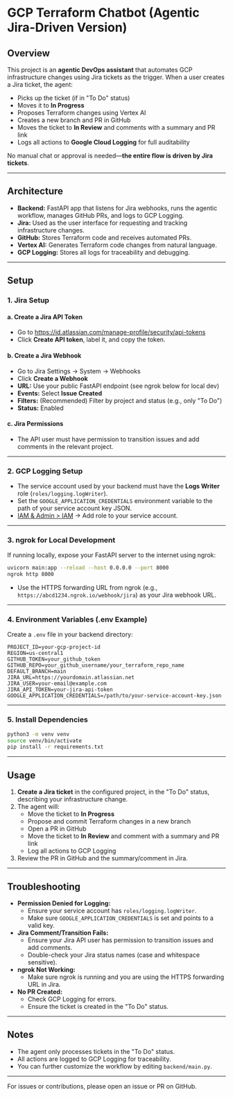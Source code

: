 # GCP Terraform Chatbot (Agentic Jira-Driven Version)

## Overview

This project is an **agentic DevOps assistant** that automates GCP infrastructure changes using Jira tickets as the trigger. When a user creates a Jira ticket, the agent:
- Picks up the ticket (if in "To Do" status)
- Moves it to **In Progress**
- Proposes Terraform changes using Vertex AI
- Creates a new branch and PR in GitHub
- Moves the ticket to **In Review** and comments with a summary and PR link
- Logs all actions to **Google Cloud Logging** for full auditability

No manual chat or approval is needed—**the entire flow is driven by Jira tickets**.

---

## Architecture

- **Backend:** FastAPI app that listens for Jira webhooks, runs the agentic workflow, manages GitHub PRs, and logs to GCP Logging.
- **Jira:** Used as the user interface for requesting and tracking infrastructure changes.
- **GitHub:** Stores Terraform code and receives automated PRs.
- **Vertex AI:** Generates Terraform code changes from natural language.
- **GCP Logging:** Stores all logs for traceability and debugging.

---

## Setup

### 1. **Jira Setup**

#### a. **Create a Jira API Token**
- Go to https://id.atlassian.com/manage-profile/security/api-tokens
- Click **Create API token**, label it, and copy the token.

#### b. **Create a Jira Webhook**
- Go to Jira Settings → System → Webhooks
- Click **Create a Webhook**
- **URL:** Use your public FastAPI endpoint (see ngrok below for local dev)
- **Events:** Select **Issue Created**
- **Filters:** (Recommended) Filter by project and status (e.g., only "To Do")
- **Status:** Enabled

#### c. **Jira Permissions**
- The API user must have permission to transition issues and add comments in the relevant project.

---

### 2. **GCP Logging Setup**

- The service account used by your backend must have the **Logs Writer** role (`roles/logging.logWriter`).
- Set the `GOOGLE_APPLICATION_CREDENTIALS` environment variable to the path of your service account key JSON.
- [IAM & Admin > IAM](https://console.cloud.google.com/iam-admin/iam) → Add role to your service account.

---

### 3. **ngrok for Local Development**

If running locally, expose your FastAPI server to the internet using ngrok:

```bash
uvicorn main:app --reload --host 0.0.0.0 --port 8000
ngrok http 8000
```
- Use the HTTPS forwarding URL from ngrok (e.g., `https://abcd1234.ngrok.io/webhook/jira`) as your Jira webhook URL.

---

### 4. **Environment Variables (.env Example)**

Create a `.env` file in your backend directory:

```env
PROJECT_ID=your-gcp-project-id
REGION=us-central1
GITHUB_TOKEN=your_github_token
GITHUB_REPO=your_github_username/your_terraform_repo_name
DEFAULT_BRANCH=main
JIRA_URL=https://yourdomain.atlassian.net
JIRA_USER=your-email@example.com
JIRA_API_TOKEN=your-jira-api-token
GOOGLE_APPLICATION_CREDENTIALS=/path/to/your-service-account-key.json
```

---

### 5. **Install Dependencies**

```bash
python3 -m venv venv
source venv/bin/activate
pip install -r requirements.txt
```

---

## Usage

1. **Create a Jira ticket** in the configured project, in the "To Do" status, describing your infrastructure change.
2. The agent will:
   - Move the ticket to **In Progress**
   - Propose and commit Terraform changes in a new branch
   - Open a PR in GitHub
   - Move the ticket to **In Review** and comment with a summary and PR link
   - Log all actions to GCP Logging
3. Review the PR in GitHub and the summary/comment in Jira.

---

## Troubleshooting

- **Permission Denied for Logging:**
  - Ensure your service account has `roles/logging.logWriter`.
  - Make sure `GOOGLE_APPLICATION_CREDENTIALS` is set and points to a valid key.
- **Jira Comment/Transition Fails:**
  - Ensure your Jira API user has permission to transition issues and add comments.
  - Double-check your Jira status names (case and whitespace sensitive).
- **ngrok Not Working:**
  - Make sure ngrok is running and you are using the HTTPS forwarding URL in Jira.
- **No PR Created:**
  - Check GCP Logging for errors.
  - Ensure the ticket is created in the "To Do" status.

---

## Notes
- The agent only processes tickets in the "To Do" status.
- All actions are logged to GCP Logging for traceability.
- You can further customize the workflow by editing `backend/main.py`.

---

For issues or contributions, please open an issue or PR on GitHub.